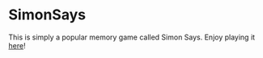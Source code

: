 # SimonSays
This is simply  a popular memory game called Simon Says.
Enjoy playing it <a href="https://kiana-nb.github.io/SimonSaysGame/">here</a>!

